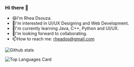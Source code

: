 ### Hi there 👋
- 😄I'm Rhea Dsouza.
- 👀I'm interested in UI/UX Designing and Web Development.
- 🌱I'm currently learning Java, C++, Python and UI/UX.
- 💞I'm looking forward to collaborating.
- 📫How to reach me: rheadqs@gmail.com

![Github stats](https://github-readme-stats.vercel.app/api?username=RheaDso&theme=algolia&show_icons=true&count_private=true)

![Top Languages Card](https://github-readme-stats.vercel.app/api/top-langs/?username=RheaDso&theme=algolia)
